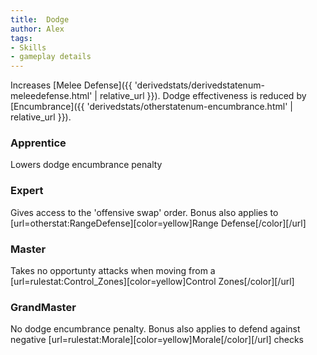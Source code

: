 ```yaml
---
title:  Dodge
author: Alex
tags:
- Skills
- gameplay details
---                               
```






Increases [Melee Defense]({{ 'derivedstats/derivedstatenum-meleedefense.html' | relative_url }}). Dodge effectiveness is reduced by [Encumbrance]({{ 'derivedstats/otherstatenum-encumbrance.html' | relative_url }}).
### Apprentice
Lowers dodge encumbrance penalty

### Expert
Gives access to the 'offensive swap' order. Bonus also applies to [url=otherstat:RangeDefense][color=yellow]Range Defense[/color][/url]

### Master
Takes no opportunty attacks when moving from a [url=rulestat:Control_Zones][color=yellow]Control Zones[/color][/url]

### GrandMaster
No dodge encumbrance penalty. Bonus also applies to defend against negative [url=rulestat:Morale][color=yellow]Morale[/color][/url] checks



